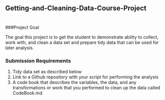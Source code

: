 ## Getting-and-Cleaning-Data-Course-Project
#

###Project Goal

The goal this project is to get the student to demonstrate ability to collect, work with, and clean a data set and prepare tidy data that can be used for later analysis. 
### Submission Requirements
1. Tidy data set as described below
2. Link to a Github repository with your script for performing the analysis 
3. A code book that describes the variables, the data, and any transformations or work that you performed to clean up the data called CodeBook.md
